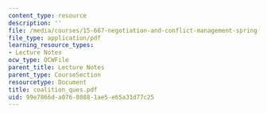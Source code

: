 ```yaml
---
content_type: resource
description: ''
file: /media/courses/15-667-negotiation-and-conflict-management-spring-2001/99e7866da07680881ae5e65a31d77c25_coalition_ques.pdf
file_type: application/pdf
learning_resource_types:
- Lecture Notes
ocw_type: OCWFile
parent_title: Lecture Notes
parent_type: CourseSection
resourcetype: Document
title: coalition_ques.pdf
uid: 99e7866d-a076-8088-1ae5-e65a31d77c25
---
```

